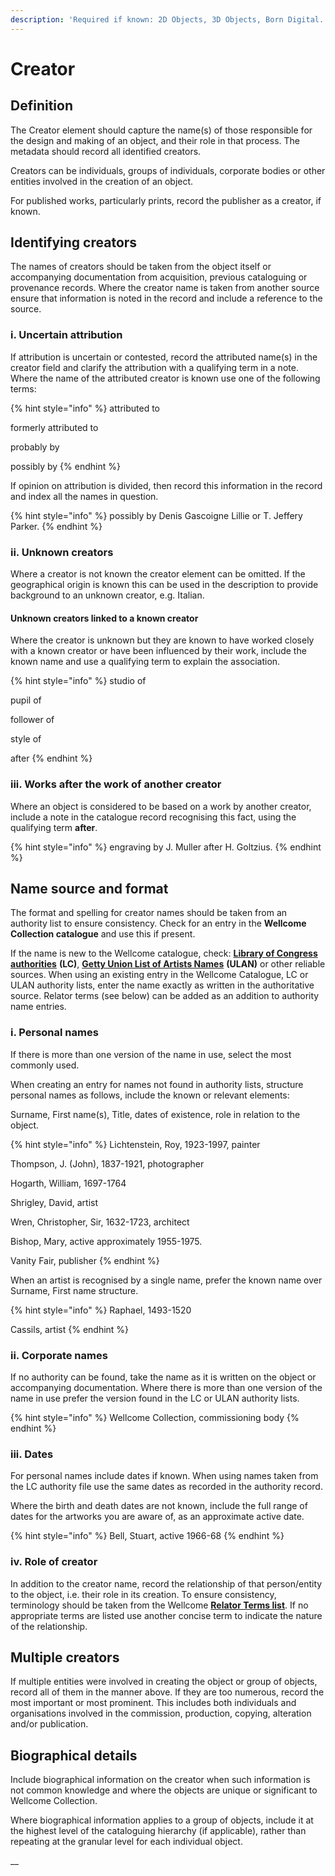 ```yaml
---
description: 'Required if known: 2D Objects, 3D Objects, Born Digital. Repeatable'
---
```


# Creator

## Definition

The Creator element should capture the name(s) of those responsible for the design and making of an object, and their role in that process. The metadata should record all identified creators.

Creators can be individuals, groups of individuals, corporate bodies or other entities involved in the creation of an object.

For published works, particularly prints, record the publisher as a creator, if known.&#x20;

## Identifying creators

The names of creators should be taken from the object itself or accompanying documentation from acquisition, previous cataloguing or provenance records. Where the creator name is taken from another source ensure that information is noted in the record and include a reference to the source.

### i. Uncertain attribution

If attribution is uncertain or contested, record the attributed name(s) in the creator field and clarify the attribution with a qualifying term in a note. Where the name of the attributed creator is known use one of the following terms:

{% hint style="info" %}
attributed to

formerly attributed to

probably by

possibly by
{% endhint %}

If opinion on attribution is divided, then record this information in the record and index all the names in question.

{% hint style="info" %}
possibly by Denis Gascoigne Lillie or T. Jeffery Parker.
{% endhint %}

### ii. Unknown creators

Where a creator is not known the creator element can be omitted. If the geographical origin is known this can be used in the description to provide background to an unknown creator, e.g. Italian.

#### Unknown creators linked to a known creator

Where the creator is unknown but they are known to have worked closely with a known creator or have been influenced by their work, include the known name and use a qualifying term to explain the association.&#x20;

{% hint style="info" %}
studio of

pupil of&#x20;

follower of

style of

after
{% endhint %}

### iii. Works after the work of another creator

Where an object is considered to be based on a work by another creator, include a note in the catalogue record recognising this fact, using the qualifying term **after**.

{% hint style="info" %}
engraving by J. Muller after H. Goltzius.
{% endhint %}

## Name **source and format**

The format and spelling for creator names should be taken from an authority list to ensure consistency. Check for an entry in the **Wellcome Collection catalogue** and use this if present.

If the name is new to the Wellcome catalogue, check: [**Library of Congress authorities**](https://authorities.loc.gov) **(LC)**, [**Getty Union List of Artists Names**](http://www.getty.edu/research/tools/vocabularies/ulan/) **(ULAN)** or other reliable sources. When using an existing entry in the Wellcome Catalogue, LC or ULAN authority lists, enter the name exactly as written in the authoritative source. Relator terms (see below) can be added as an addition to authority name entries.&#x20;

### **i. Personal names**

If there is more than one version of the name in use, select the most commonly used.

When creating an entry for names not found in authority lists, structure personal names as follows, include the known or relevant elements:

Surname, First name(s), Title, dates of existence, role in relation to the object.

{% hint style="info" %}
Lichtenstein, Roy, 1923-1997, painter

Thompson, J. (John), 1837-1921, photographer

Hogarth, William, 1697-1764

Shrigley, David, artist

Wren, Christopher, Sir, 1632-1723, architect

Bishop, Mary, active approximately 1955-1975.

Vanity Fair, publisher
{% endhint %}

When an artist is recognised by a single name, prefer the known name over Surname, First name structure.

{% hint style="info" %}
Raphael, 1493-1520

Cassils, artist
{% endhint %}

### **ii. Corporate names**

If no authority can be found, take the name as it is written on the object or accompanying documentation. Where there is more than one version of the name in use prefer the version found in the LC or ULAN authority lists.

{% hint style="info" %}
Wellcome Collection, commissioning body
{% endhint %}

### iii. Dates

For personal names include dates if known. When using names taken from the LC authority file use the same dates as recorded in the authority record.

Where the birth and death dates are not known, include the full range of dates for the artworks you are aware of, as an approximate active date.

{% hint style="info" %}
Bell, Stuart, active 1966-68
{% endhint %}

### iv. Role of creator

In addition to the creator name, record the relationship of that person/entity to the object, i.e. their role in its creation. To ensure consistency, terminology should be taken from the Wellcome [**Relator Terms list**](relator-terms.md). If no appropriate terms are listed use another concise term to indicate the nature of the relationship.

## Multiple creators

If multiple entities were involved in creating the object or group of objects, record all of them in the manner above. If they are too numerous, record the most important or most prominent. This includes both individuals and organisations involved in the commission, production, copying, alteration and/or publication.

## Biographical details

Include biographical information on the creator when such information is not common knowledge and where the objects are unique or significant to Wellcome Collection.

Where biographical information applies to a group of objects, include it at the highest level of the cataloguing hierarchy (if applicable), rather than repeating at the granular level for each individual object.

&#x20;       __       &#x20;
